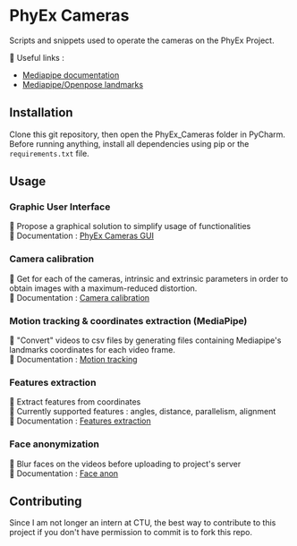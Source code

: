 # PhyEx Cameras
Scripts and snippets used to operate the cameras on the PhyEx Project.

🔗 Useful links : 
- [Mediapipe documentation](https://developers.google.com/mediapipe/api/solutions/python/mp)
- [Mediapipe/Openpose landmarks](Documentation/landmarks.md)

## Installation
Clone this git repository, then open the PhyEx_Cameras folder in PyCharm.
Before running anything, install all dependencies using pip or the `requirements.txt` file.

## Usage
### Graphic User Interface
🎯 Propose a graphical solution to simplify usage of functionalities  
📖 Documentation : [PhyEx Cameras GUI](Documentation/gui.md)

### Camera calibration
🎯 Get for each of the cameras, intrinsic and extrinsic parameters in order to obtain images with a maximum-reduced distortion.  
📖 Documentation : [Camera calibration](Documentation/calibration.md)

### Motion tracking & coordinates extraction (MediaPipe)
🎯 "Convert" videos to csv files by generating files containing Mediapipe's landmarks coordinates for each video frame.  
📖 Documentation : [Motion tracking](Documentation/motiontracking.md)

### Features extraction
🎯 Extract features from coordinates  
🔌 Currently supported features : angles, distance, parallelism, alignment  
📖 Documentation : [Features extraction](Documentation/features.md)

### Face anonymization
🎯 Blur faces on the videos before uploading to project's server  
📖 Documentation : [Face anon](Documentation/anonymization.md)

## Contributing
Since I am not longer an intern at CTU, the best way to contribute to this project if you don't have permission to commit is to fork this repo.
